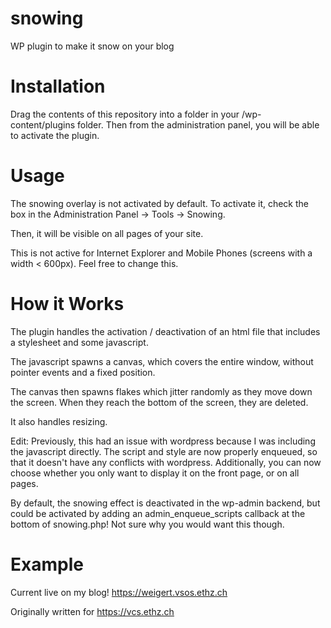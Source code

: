 # snowing
WP plugin to make it snow on your blog

# Installation
Drag the contents of this repository into a folder in your /wp-content/plugins folder. Then from the administration panel, you will be able to activate the plugin.

# Usage
The snowing overlay is not activated by default. To activate it, check the box in the Administration Panel -> Tools -> Snowing.

Then, it will be visible on all pages of your site.

This is not active for Internet Explorer and Mobile Phones (screens with a width < 600px). Feel free to change this.

# How it Works
The plugin handles the activation / deactivation of an html file that includes a stylesheet and some javascript.

The javascript spawns a canvas, which covers the entire window, without pointer events and a fixed position.

The canvas then spawns flakes which jitter randomly as they move down the screen. When they reach the bottom of the screen, they are deleted.

It also handles resizing.

Edit: Previously, this had an issue with wordpress because I was including the javascript directly. The script and style are now properly enqueued, so that it doesn't have any conflicts with wordpress. Additionally, you can now choose whether you only want to display it on the front page, or on all pages.

By default, the snowing effect is deactivated in the wp-admin backend, but could be activated by adding an admin_enqueue_scripts callback at the bottom of snowing.php! Not sure why you would want this though.

# Example
Current live on my blog! https://weigert.vsos.ethz.ch

Originally written for https://vcs.ethz.ch

